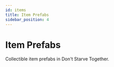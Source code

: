 ```yaml
---
id: items
title: Item Prefabs
sidebar_position: 4
---
```


# Item Prefabs

Collectible item prefabs in Don't Starve Together. 